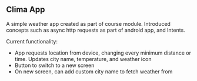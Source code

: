 ## Clima App

A simple weather app created as part of course module. Introduced concepts such as async http requests as part of android app, 
and Intents. 

Current functionality: 
- App requests location from device, changing every minimum distance or time. Updates city name, temperature, and weather icon
- Button to switch to a new screen
- On new screen, can add custom city name to fetch weather from
